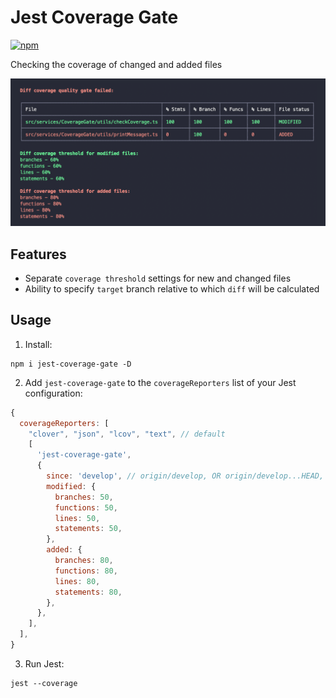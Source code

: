# Jest Coverage Gate

[![npm](https://img.shields.io/npm/v/jest-coverage-gate)](https://www.npmjs.com/package/jest-coverage-gate)

Checking the coverage of changed and added files

<img alt="example" src="./docs/media/example.png" width="800">
<br  />

## Features

- Separate `coverage threshold` settings for new and changed files
- Ability to specify `target` branch relative to which `diff` will be calculated

## Usage

1. Install:

```shell
npm i jest-coverage-gate -D
```

2. Add `jest-coverage-gate` to the `coverageReporters` list of your Jest configuration:

```js
{
  coverageReporters: [
    "clover", "json", "lcov", "text", // default
    [
      'jest-coverage-gate',
      {
        since: 'develop', // origin/develop, OR origin/develop...HEAD, OR commitHash...commitHash
        modified: {
          branches: 50,
          functions: 50,
          lines: 50,
          statements: 50,
        },
        added: {
          branches: 80,
          functions: 80,
          lines: 80,
          statements: 80,
        },
      },
    ],
  ],
}
```

3. Run Jest:

```shell
jest --coverage
```
